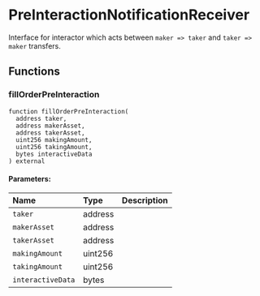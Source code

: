 # PreInteractionNotificationReceiver


Interface for interactor which acts between `maker => taker` and `taker => maker` transfers.




## Functions
### fillOrderPreInteraction
```solidity
function fillOrderPreInteraction(
  address taker,
  address makerAsset,
  address takerAsset,
  uint256 makingAmount,
  uint256 takingAmount,
  bytes interactiveData
) external
```


#### Parameters:
| Name | Type | Description                                                          |
| :--- | :--- | :------------------------------------------------------------------- |
|`taker` | address | 
|`makerAsset` | address | 
|`takerAsset` | address | 
|`makingAmount` | uint256 | 
|`takingAmount` | uint256 | 
|`interactiveData` | bytes | 


